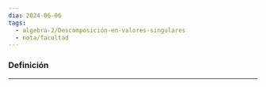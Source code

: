 ```yaml
---
dia: 2024-06-06
tags:
  - algebra-2/Descomposición-en-valores-singulares
  - nota/facultad
---
```

### Definición
---
